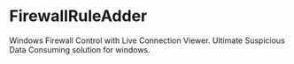 # FirewallRuleAdder
Windows Firewall Control with Live Connection Viewer. Ultimate Suspicious Data Consuming solution for windows.
